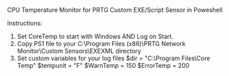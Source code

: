 CPU Temperature Monitor for PRTG Custom EXE/Script Sensor in Poweshell

Instructions:
1. Set CoreTemp to start with Windows AND Log on Start.
2. Copy PS1 file to your C:\Program Files (x86)\PRTG Network Monitor\Custom Sensors\EXEXML directory
3. Set custom variables for your log files
$dir = "C:\Program Files\Core Temp\"
$tempunit = "F"
$WarnTemp = 150
$ErrorTemp = 200

